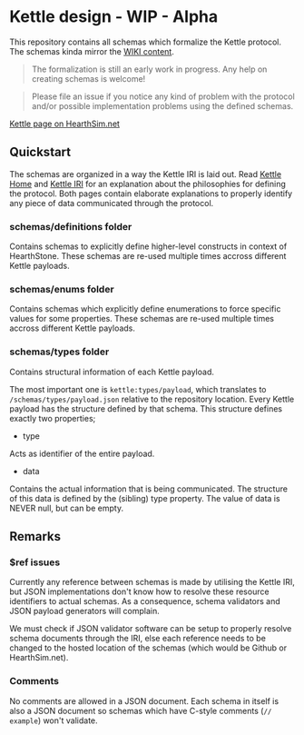 # Kettle design - WIP - Alpha

This repository contains all schemas which formalize the Kettle protocol. The schemas kinda mirror the [WIKI content](https://github.com/HearthSim/kettle-design/wiki). 

> The formalization is still an early work in progress. Any help on creating schemas is welcome! 

> Please file an issue if you notice any kind of problem with the protocol and/or possible implementation problems using the defined schemas.

[Kettle page on HearthSim.net](https://hearthsim.info/kettle/)

## Quickstart

The schemas are organized in a way the Kettle IRI is laid out.
Read [Kettle Home](https://github.com/HearthSim/kettle-design/wiki/1.-Kettle-Home) and [Kettle IRI](https://github.com/HearthSim/kettle-design/wiki/2.-Kettle-IRI) for an explanation about the philosophies for defining the protocol. Both pages contain elaborate explanations to properly identify any piece of data communicated through the protocol.

### schemas/definitions folder

Contains schemas to explicitly define higher-level constructs in context of HearthStone. These schemas are re-used multiple times accross different Kettle payloads.

### schemas/enums folder

Contains schemas which explicitly define enumerations to force specific values for some properties. These schemas are re-used multiple times accross different Kettle payloads.

### schemas/types folder

Contains structural information of each Kettle payload. 

The most important one is `kettle:types/payload`, which translates to `/schemas/types/payload.json` relative to the repository location. Every Kettle payload has the structure defined by that schema. This structure defines exactly two properties;

- type

Acts as identifier of the entire payload.

- data

Contains the actual information that is being communicated. The structure of this data is defined by the (sibling) type property. The value of data is NEVER null, but can be empty.

## Remarks

### $ref issues

Currently any reference between schemas is made by utilising the Kettle IRI, but JSON implementations don't know how to resolve these resource identifiers to actual schemas. As a consequence, schema validators and JSON payload generators will complain.

We must check if JSON validator software can be setup to properly resolve schema documents through the IRI, else each reference needs to be changed to the hosted location of the schemas (which would be Github or HearthSim.net).

### Comments

No comments are allowed in a JSON document. Each schema in itself is also a JSON document so schemas which have C-style comments (`// example`) won't validate.